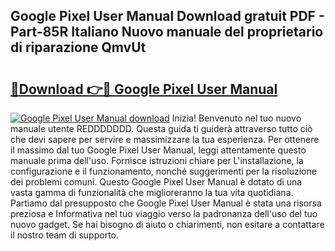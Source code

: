 ## Google Pixel User Manual Download gratuit PDF - Part-85R Italiano Nuovo manuale del proprietario di riparazione QmvUt

# <h2><a href="http://dfgmymx.blite.top/?on=Google+Pixel+User+Manual">🔗Download 👉🔴 Google Pixel User Manual</a></h2>

[![Google Pixel User Manual download](https://i.imgur.com/lujVjoI.png)](http://dfgmymx.blite.top/?on=Google+Pixel+User+Manual)
Inizia! Benvenuto nel tuo nuovo manuale utente REDDDDDDD. Questa guida ti guiderà attraverso tutto ciò che devi sapere per servire e massimizzare la tua esperienza. Per ottenere il massimo dal tuo Google Pixel User Manual, leggi attentamente questo manuale prima dell'uso. Fornisce istruzioni chiare per L'installazione, la configurazione e il funzionamento, nonché suggerimenti per la risoluzione dei problemi comuni. Questo Google Pixel User Manual è dotato di una vasta gamma di funzionalità che miglioreranno la tua vita quotidiana. Partiamo dal presupposto che Google Pixel User Manual è stata una risorsa preziosa e Informativa nel tuo viaggio verso la padronanza dell'uso del tuo nuovo gadget. Se hai bisogno di aiuto o chiarimenti, non esitare a contattare il nostro team di supporto.
